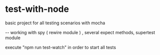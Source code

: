 # test-with-node
basic project for all testing scenarios with mocha 

-- working with spy ( rewire module ) , several expect methods, supertest module 

 execute "npm run test-watch" in order to start all tests 
 
   
